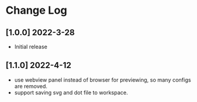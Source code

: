 # Change Log

## [1.0.0] 2022-3-28

- Initial release

## [1.1.0] 2022-4-12

- use webview panel instead of browser for previewing, so many configs are removed.
- support saving svg and dot file to workspace.